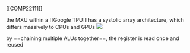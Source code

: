 [[COMP22111]]

the MXU within a [[Google TPU]] has a systolic array architecture, which differs massively to CPUs and GPUs
![](https://i.imgur.com/yAo3OBz.png)


by ==chaining multiple ALUs together==, the register is read once and reused